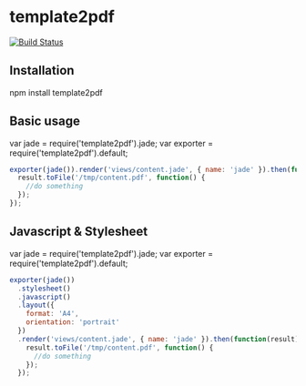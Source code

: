 template2pdf
======================

[![Build Status](https://travis-ci.org/holyshared/template2pdf.svg?branch=master)](https://travis-ci.org/holyshared/template2pdf)

Installation
----------------------

  npm install template2pdf

Basic usage
--------------------------

var jade = require('template2pdf').jade;
var exporter = require('template2pdf').default;

```js
exporter(jade()).render('views/content.jade', { name: 'jade' }).then(function(result) {
  result.toFile('/tmp/content.pdf', function() {
    //do something
  });
});
```

Javascript & Stylesheet
--------------------------

var jade = require('template2pdf').jade;
var exporter = require('template2pdf').default;

```js
exporter(jade())
  .stylesheet()
  .javascript()
  .layout({
    format: 'A4',
    orientation: 'portrait'
  })
  .render('views/content.jade', { name: 'jade' }).then(function(result) {
    result.toFile('/tmp/content.pdf', function() {
      //do something
    });
  });
```
